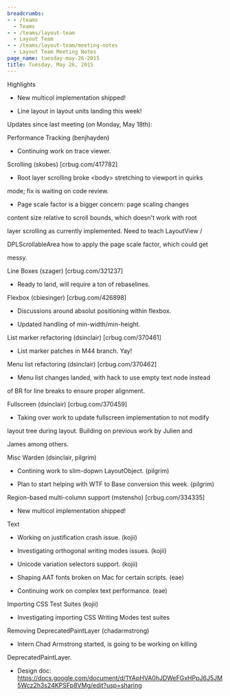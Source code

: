 ```yaml
---
breadcrumbs:
- - /teams
  - Teams
- - /teams/layout-team
  - Layout Team
- - /teams/layout-team/meeting-notes
  - Layout Team Meeting Notes
page_name: tuesday-may-26-2015
title: Tuesday, May 26, 2015
---
```


Highlights

- New multicol implementation shipped!

- Line layout in layout units landing this week!

Updates since last meeting (on Monday, May 18th):

Performance Tracking (benjhayden)

- Continuing work on trace viewer.

Scrolling (skobes) \[crbug.com/417782\]

- Root layer scrolling broke &lt;body&gt; stretching to viewport in quirks

mode; fix is waiting on code review.

- Page scale factor is a bigger concern: page scaling changes

content size relative to scroll bounds, which doesn't work with root

layer scrolling as currently implemented. Need to teach LayoutView /

DPLScrollableArea how to apply the page scale factor, which could get

messy.

Line Boxes (szager) \[crbug.com/321237\]

- Ready to land, will require a ton of rebaselines.

Flexbox (cbiesinger) \[crbug.com/426898\]

- Discussions around absolut positioning within flexbox.

- Updated handling of min-width/min-height.

List marker refactoring (dsinclair) \[crbug.com/370461\]

- List marker patches in M44 branch. Yay!

Menu list refactoring (dsinclair) \[crbug.com/370462\]

- Menu list changes landed, with hack to use empty text node instead

of BR for line breaks to ensure proper alignment.

Fullscreen (dsinclair) \[crbug.com/370459\]

- Taking over work to update fullscreen implementation to not modify

layout tree during layout. Building on previous work by Julien and

James among others.

Misc Warden (dsinclair, pilgrim)

- Contining work to slim-dopwn LayoutObject. (pilgrim)

- Plan to start helping with WTF to Base conversion this week. (pilgrim)

Region-based multi-column support (mstensho) \[crbug.com/334335\]

- New multicol implementation shipped!

Text

- Working on justification crash issue. (kojii)

- Investigating orthogonal writing modes issues. (kojii)

- Unicode variation selectors support. (kojii)

- Shaping AAT fonts broken on Mac for certain scripts. (eae)

- Continuing work on complex text performance. (eae)

Importing CSS Test Suites (kojii)

- Investigating importing CSS Writing Modes test suites

Removing DeprecatedPaintLayer (chadarmstrong)

- Intern Chad Armstrong started, is going to be working on killing

DeprecatedPaintLayer.

- Design doc:
https://docs.google.com/document/d/1YApHVA0hJDWeFGxHPpJ6J5JM5Wcz2h3s24KPSFp8VMg/edit?usp=sharing
